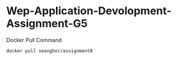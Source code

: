 # Wep-Application-Devolopment-Assignment-G5

Docker Pull Command
```
docker pull seanghor/assignment8
```